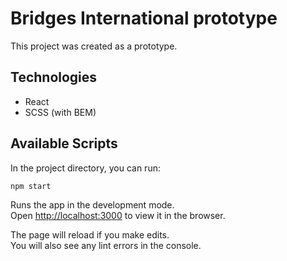 # Bridges International prototype

This project was created as a prototype.

## Technologies

* React
* SCSS (with BEM)

## Available Scripts

In the project directory, you can run:
```
npm start
```

Runs the app in the development mode.\
Open [http://localhost:3000](http://localhost:3000) to view it in the browser.

The page will reload if you make edits.\
You will also see any lint errors in the console.